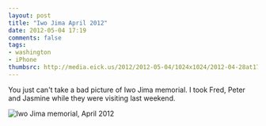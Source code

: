 ```yaml
---
layout: post
title: "Iwo Jima April 2012"
date: 2012-05-04 17:19
comments: false
tags: 
- washington
- iPhone
thumbsrc: http://media.eick.us/2012/2012-05-04/1024x1024/2012-04-28at17.25.43.jpg
---
```

You just can't take a bad picture of Iwo Jima memorial.  I took Fred, Peter and Jasmine while they were visiting last weekend.



![Iwo Jima memorial, April 2012](http://media.eick.us/media/photographs/2012/2012-05-04/2012-04-28at17.25.43.jpg)

